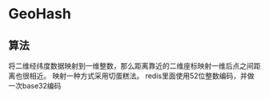 # GeoHash
## 算法
将二维经纬度数据映射到一维整数，那么距离靠近的二维座标映射一维后点之间距离也很相近。
映射一种方式采用切蛋糕法。
redis里面使用52位整数编码，并做一次base32编码
